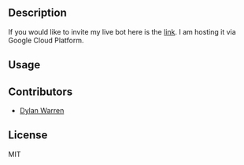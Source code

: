 ## Description

If you would like to invite my live bot here is the [link](https://discordapp.com/oauth2/authorize?client_id=493668628361904139&scope=bot&permissions=8). I am hosting it via Google Cloud Platform.

## Usage


## Contributors

- [Dylan Warren](https://github.com/Uhuh)

## License

MIT
